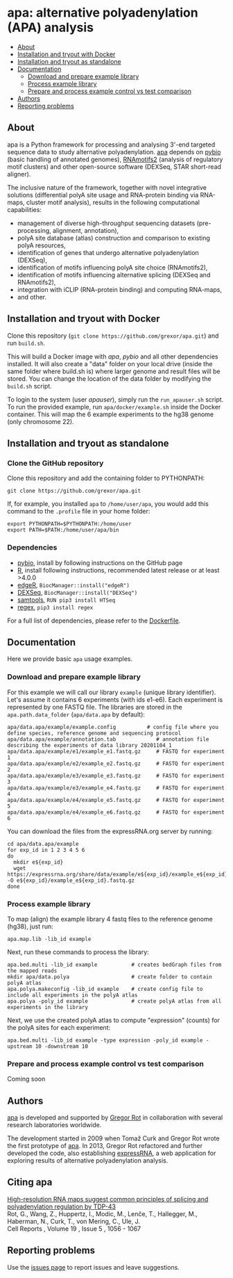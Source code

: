 # apa: alternative polyadenylation (APA) analysis

* [About](#about)
* [Installation and tryout with Docker](#installation-and-tryout-with-docker)
* [Installation and tryout as standalone](#installation-and-tryout-as-standalone)
* [Documentation](#documentation)
  * [Download and prepare example library](#download-and-prepare-example-library)
  * [Process example library](#process-example-library)
  * [Prepare and process example control vs test comparison](#prepare-and-process-example-control-vs-test-comparison)
* [Authors](#authors)
* [Reporting problems](#reporting-problems)

## About

apa is a Python framework for processing and analysing 3'-end targeted sequence data to study alternative polyadenylation. [apa](https://github.com/grexor/apa) depends on [pybio](https://github.com/grexor/pybio) (basic handling of annotated genomes), [RNAmotifs2](https://github.com/grexor/rnamotifs2) (analysis of regulatory motif clusters) and other open-source software (DEXSeq, STAR short-read aligner).

The inclusive nature of the framework, together with novel integrative solutions (differential polyA site usage and RNA-protein binding via RNA-maps, cluster motif analysis), results in the following computational capabilities:

+ management of diverse high-throughput sequencing datasets (pre-processing, alignment, annotation),
+ polyA site database (atlas) construction and comparison to existing polyA resources,
+ identification of genes that undergo alternative polyadenylation (DEXSeq),
+ identification of motifs influencing polyA site choice (RNAmotifs2),
+ identification of motifs influencing alternative splicing (DEXSeq and RNAmotifs2),
+ integration with iCLIP (RNA-protein binding) and computing RNA-maps,
+ and other.

## Installation and tryout with Docker

Clone this repository (`git clone https://github.com/grexor/apa.git`) and run `build.sh`.

This will build a Docker image with *apa*, *pybio* and all other dependencies installed. It will also create a "data" folder on your local drive (inside the same folder where build.sh is) where larger genome and result files will be stored. You can change the location of the data folder by modifying the `build.sh` script.

To login to the system (user *apauser*), simply run the `run_apauser.sh` script. To run the provided example, run `apa/docker/example.sh` inside the Docker container. This will map the 6 example experiments to the hg38 genome (only chromosome 22).

## Installation and tryout as standalone

### Clone the GitHub repository

Clone this repository and add the containing folder to PYTHONPATH:

```
git clone https://github.com/grexor/apa.git
```

If, for example, you installed `apa` to `/home/user/apa`, you would add this command to the `.profile` file in your home folder:

```
export PYTHONPATH=$PYTHONPATH:/home/user
export PATH=$PATH:/home/user/apa/bin
```

### Dependencies

* [pybio](https://github.com/grexor/pybio), install by following instructions on the GitHub page
* [R](https://www.r-project.org), install following instructions, recommended latest release or at least >4.0.0
* [edgeR](https://bioconductor.org/packages/release/bioc/html/edgeR.html), `BiocManager::install("edgeR")`
* [DEXSeq](https://bioconductor.org/packages/release/bioc/html/DEXSeq.html), `BiocManager::install("DEXSeq")`
* [samtools](http://www.htslib.org/), `RUN pip3 install HTSeq`
* [regex](https://pypi.org/project/regex), `pip3 install regex`

For a full list of dependencies, please refer to the [Dockerfile](Dockerfile).

## Documentation

Here we provide basic `apa` usage examples.

### Download and prepare example library

For this example we will call our library `example` (unique library identifier). Let's assume it contains 6 experiments (with ids e1-e6). Each experiment is represented by one FASTQ file. The libraries are stored in the `apa.path.data_folder` (`apa/data.apa` by default):

```
apa/data.apa/example/example.config          # config file where you define species, reference genome and sequencing protocol
apa/data.apa/example/annotation.tab             # annotation file describing the experiments of data library 20201104_1
apa/data.apa/example/e1/example_e1.fastq.gz     # FASTQ for experiment 1
apa/data.apa/example/e2/example_e2.fastq.gz     # FASTQ for experiment 2
apa/data.apa/example/e3/example_e3.fastq.gz     # FASTQ for experiment 3
apa/data.apa/example/e3/example_e4.fastq.gz     # FASTQ for experiment 4
apa/data.apa/example/e4/example_e5.fastq.gz     # FASTQ for experiment 5
apa/data.apa/example/e4/example_e6.fastq.gz     # FASTQ for experiment 6
```

You can download the files from the expressRNA.org server by running:

```
cd apa/data.apa/example
for exp_id in 1 2 3 4 5 6
do
  mkdir e${exp_id}
  wget https://expressrna.org/share/data/example/e${exp_id}/example_e${exp_id}.fastq.gz -O e${exp_id}/example_e${exp_id}.fastq.gz
done
```

### Process example library

To map (align) the example library 4 fastq files to the reference genome (hg38), just run:

```
apa.map.lib -lib_id example
```

Next, run these commands to process the library:

```
apa.bed.multi -lib_id example           # creates bedGraph files from the mapped reads
mkdir apa/data.polya                    # create folder to contain polyA atlas
apa.polya.makeconfig -lib_id example    # create config file to include all experiments in the polyA atlas
apa.polya -poly_id example              # create polyA atlas from all experiments in the library
```

Next, we use the created polyA atlas to compute "expression" (counts) for the polyA sites for each experiment:

```
apa.bed.multi -lib_id example -type expression -poly_id example -upstream 10 -downstream 10
```

### Prepare and process example control vs test comparison

Coming soon

## Authors

[apa](https://github.com/grexor/apa) is developed and supported by [Gregor Rot](https://grexor.github.io) in collaboration with several research laboratories worldwide.

The development started in 2009 when Tomaž Curk and Gregor Rot wrote the first prototype of [apa](https://github.com/grexor/apa). In 2013, Gregor Rot refactored and further developed the code, also establishing [expressRNA](http://expressRNA.org), a web application for exploring results of alternative polyadenylation analysis.

## Citing apa

[High-resolution RNA maps suggest common principles of splicing and polyadenylation regulation by TDP-43](http://www.cell.com/cell-reports/abstract/S2211-1247(17)30522-3)<br />
Rot, G., Wang, Z., Huppertz, I., Modic, M., Lenče, T., Hallegger, M., Haberman, N., Curk, T., von Mering, C., Ule, J.<br />
Cell Reports , Volume 19 , Issue 5 , 1056 - 1067

## Reporting problems

Use the [issues page](https://github.com/grexor/apa/issues) to report issues and leave suggestions.
